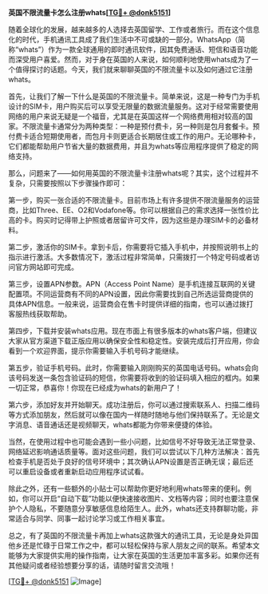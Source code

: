 **英国不限流量卡怎么注册whats[[TG💪+ @donk5151](https://t.me/s/donk5151)]**

随着全球化的发展，越来越多的人选择去英国留学、工作或者旅行。而在这个信息化的时代，手机通讯工具成了我们生活中不可或缺的一部分。WhatsApp（简称“whats”）作为一款全球通用的即时通讯软件，因其免费通话、短信和语音功能而深受用户喜爱。然而，对于身在英国的人来说，如何顺利地使用whats成为了一个值得探讨的话题。今天，我们就来聊聊英国的不限流量卡以及如何通过它注册whats。

首先，让我们了解一下什么是英国的不限流量卡。简单来说，这是一种专门为手机设计的SIM卡，用户购买后可以享受无限量的数据流量服务。这对于经常需要使用网络的用户来说无疑是一个福音，尤其是在英国这样一个网络费用相对较高的国家。不限流量卡通常分为两种类型：一种是预付费卡，另一种则是包月套餐卡。预付费卡适合短期使用者，而包月卡则更适合长期居住或工作的用户。无论哪种卡，它们都能帮助用户节省大量的数据费用，并且为whats等应用程序提供了稳定的网络支持。

那么，问题来了——如何用英国的不限流量卡注册whats呢？其实，这个过程并不复杂，只需要按照以下步骤操作即可：

第一步，购买一张合适的不限流量卡。目前市场上有许多提供不限流量服务的运营商，比如Three、EE、O2和Vodafone等。你可以根据自己的需求选择一张性价比高的卡。购买时记得带上护照或者居留许可文件，因为这些是办理SIM卡的必备材料。

第二步，激活你的SIM卡。拿到卡后，你需要将它插入手机中，并按照说明书上的指示进行激活。大多数情况下，激活过程非常简单，只需拨打一个特定号码或者访问官方网站即可完成。

第三步，设置APN参数。APN（Access Point Name）是手机连接互联网的关键配置项。不同运营商有不同的APN设置，因此你需要找到自己所选运营商提供的具体APN信息。一般来说，运营商会在售卡时提供详细的指南，也可以通过拨打客服热线获取帮助。

第四步，下载并安装whats应用。现在市面上有很多版本的whats客户端，但建议大家从官方渠道下载正版应用以确保安全性和稳定性。安装完成后打开应用，你会看到一个欢迎界面，提示你需要输入手机号码才能继续。

第五步，验证手机号码。此时，你需要输入刚刚购买的英国电话号码。whats会向该号码发送一条包含验证码的短信，你需要将收到的验证码填入相应的框内。如果一切正常，恭喜你！你现在已经成为whats的新用户了！

第六步，添加好友并开始聊天。成功注册后，你可以通过搜索联系人、扫描二维码等方式添加朋友，然后就可以像在国内一样随时随地与他们保持联系了。无论是文字消息、语音通话还是视频聊天，whats都能为你带来便捷的体验。

当然，在使用过程中也可能会遇到一些小问题，比如信号不好导致无法正常登录、网络延迟影响通话质量等。面对这些问题，我们可以尝试以下几种方法解决：首先检查手机是否处于良好的信号环境中；其次确认APN设置是否正确无误；最后还可以重启设备或者重新启动应用程序试试看。

除此之外，还有一些额外的小贴士可以帮助你更好地利用whats带来的便利。例如，你可以开启“自动下载”功能以便快速接收图片、文档等内容；同时也要注意保护个人隐私，不要随意分享敏感信息给陌生人。此外，whats还支持群聊功能，非常适合与同学、同事一起讨论学习或工作相关事宜。

总之，有了英国的不限流量卡再加上whats这款强大的通讯工具，无论是身处异国他乡还是忙碌于日常工作之中，都可以轻松保持与家人朋友之间的联系。希望本文能够为大家提供实用的操作指南，让大家在英国的生活更加丰富多彩。如果你还有其他疑问或者经验想要分享的话，请随时留言交流哦！

[[TG💪+ @donk5151](https://t.me/s/donk5151) ![Image](https://i.postimg.cc/rwNCRYN7/Snipaste-2025-04-30-17-27-05.png)]